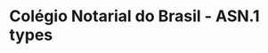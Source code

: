 ﻿# Colégio Notarial do Brasil - ASN.1 types

<!-- link to version in Portuguese -->
<div data-alt-locales="pt-br"></div>
